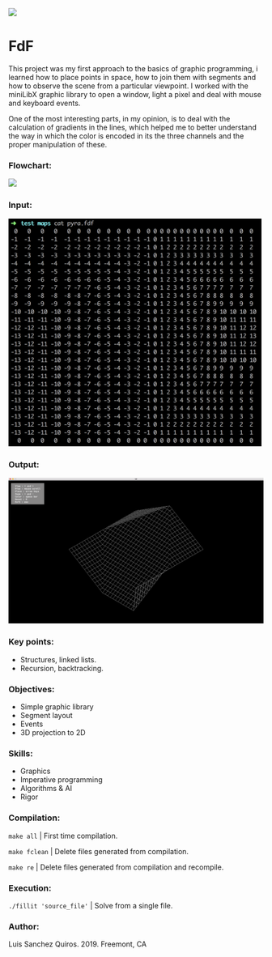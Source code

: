 ![](resources/images/fillit_banner.png)

# FdF

This project was my first approach to the basics of graphic programming, i learned how to place points in space, how to join them with segments and how to observe the scene from a particular viewpoint. I worked with the miniLibX graphic library to open a window, light a pixel and deal with mouse and keyboard events.

One of the most interesting parts, in my opinion, is to deal with the calculation of gradients in the lines, which helped me to better understand the way in which the color is encoded in its the three channels and the proper manipulation of these.

### Flowchart:
![](resources/images/fillit_flowchart.png)

### Input:
<img src="resources/images/fdf_input.png" width="500">

### Output:
<img src="resources/images/fdf_output.png" width="1200">

### Key points:

* Structures, linked lists.
* Recursion, backtracking.

### Objectives:
* Simple graphic library
* Segment layout
* Events
* 3D projection to 2D

### Skills:
* Graphics
* Imperative programming
* Algorithms & AI
* Rigor 

### Compilation:

`make all` | First time compilation.

`make fclean` | Delete files generated from compilation.

`make re` | Delete files generated from compilation and recompile.

### Execution:

`./fillit 'source_file'` | Solve from a single file.

### Author:

Luis Sanchez Quiros.
2019. Freemont, CA
